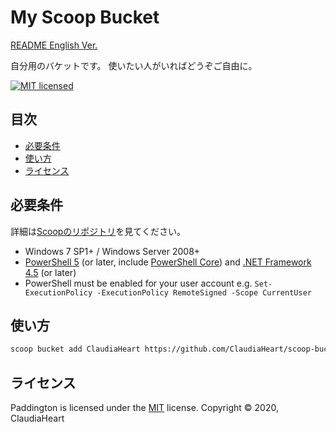 My Scoop Bucket
==========
[README English Ver.](README.md)

自分用のバケットです。
使いたい人がいればどうぞご自由に。

[![MIT licensed][shield-license]](#)


目次
-----------------

  * [必要条件](#必要条件)
  * [使い方](#使い方)
  * [ライセンス](#ライセンス)


必要条件
------------

詳細は[Scoopのリポジトリ](https://github.com/lukesampson/scoop)を見てください。

- Windows 7 SP1+ / Windows Server 2008+
- [PowerShell 5](https://aka.ms/wmf5download) (or later, include [PowerShell Core](https://docs.microsoft.com/en-us/powershell/scripting/install/installing-powershell-core-on-windows?view=powershell-6)) and [.NET Framework 4.5](https://www.microsoft.com/net/download) (or later)
- PowerShell must be enabled for your user account e.g. `Set-ExecutionPolicy -ExecutionPolicy RemoteSigned -Scope CurrentUser`


使い方
-----

```sh
scoop bucket add ClaudiaHeart https://github.com/ClaudiaHeart/scoop-bucket-claudiaheart
```


ライセンス
-------

Paddington is licensed under the [MIT](LICENSE) license.
Copyright &copy; 2020, ClaudiaHeart



[shield-license]: https://img.shields.io/badge/license-MIT-blue.svg
